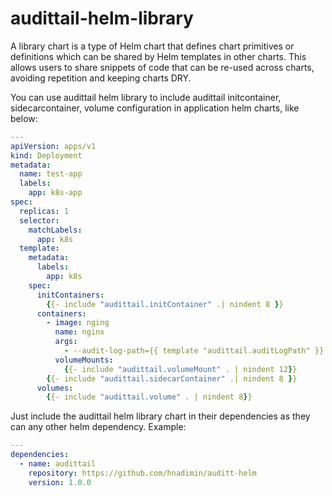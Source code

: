 # audittail-helm-library

A library chart is a type of Helm chart that defines chart primitives or definitions
which can be shared by Helm templates in other charts.
This allows users to share snippets of code that can be re-used across charts, avoiding repetition and keeping charts DRY.

You can use audittail helm library to include audittail initcontainer, sidecarcontainer, volume configuration in application helm charts, like below:

```yaml
---
apiVersion: apps/v1
kind: Deployment
metadata:
  name: test-app
  labels:
    app: k8s-app
spec:
  replicas: 1
  selector:
    matchLabels:
      app: k8s
  template:
    metadata:
      labels:
        app: k8s
    spec:
      initContainers:
        {{- include "audittail.initContainer" .| nindent 8 }}
      containers:
        - image: nging
          name: nginx
          args:
            - --audit-log-path={{ template "audittail.auditLogPath" }}
          volumeMounts:
            {{- include "audittail.volumeMount" . | nindent 12}}
        {{- include "audittail.sidecarContainer" .| nindent 8 }}
      volumes:
        {{- include "audittail.volume" . | nindent 8}}
```

Just include the audittail helm library chart in their dependencies as they can any other helm dependency.
Example:

```yaml
---
dependencies:
  - name: audittail
    repository: https://github.com/hnadimin/auditt-helm
    version: 1.0.0
